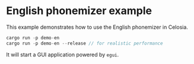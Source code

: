# English phonemizer example

This example demonstrates how to use the English phonemizer in Celosia.

```rust
cargo run -p demo-en
cargo run -p demo-en --release // for realistic performance
```

It will start a GUI application powered by `egui`.